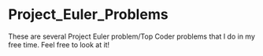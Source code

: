 # Project_Euler_Problems
These are several Project Euler problem/Top Coder problems that I do in my free time. Feel free to look at it!
